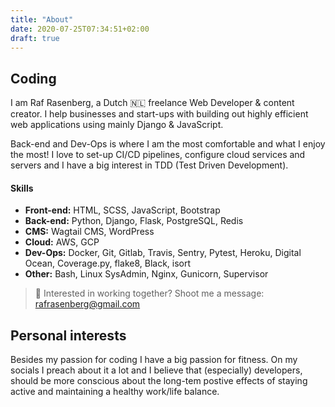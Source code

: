 ```yaml
---
title: "About"
date: 2020-07-25T07:34:51+02:00
draft: true
---
```


## Coding
I am Raf Rasenberg, a Dutch 🇳🇱 freelance Web Developer & content creator. I help businesses and start-ups with building out highly efficient web applications using mainly Django & JavaScript. 

Back-end and Dev-Ops is where I am the most comfortable and what I enjoy the most! I love to set-up CI/CD pipelines, configure cloud services and servers and I have a big interest in TDD (Test Driven Development).

#### Skills
- **Front-end:** HTML, SCSS, JavaScript, Bootstrap
- **Back-end:** Python, Django, Flask, PostgreSQL, Redis
- **CMS:** Wagtail CMS, WordPress
- **Cloud:** AWS, GCP
- **Dev-Ops:** Docker, Git, Gitlab, Travis, Sentry, Pytest, Heroku, Digital Ocean, Coverage.py, flake8, Black, isort
- **Other:** Bash, Linux SysAdmin, Nginx, Gunicorn, Supervisor

> :email: Interested in working together? Shoot me a message: rafrasenberg@gmail.com

## Personal interests
Besides my passion for coding I have a big passion for fitness. On my socials I preach about it a lot and I believe that (especially) developers, should be more conscious about the long-tem postive effects of staying active and maintaining a healthy work/life balance. 